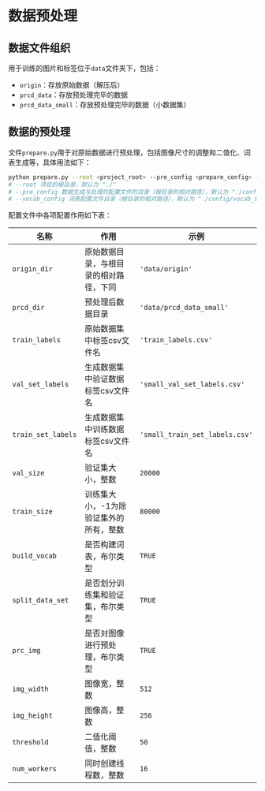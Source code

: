 # 数据预处理

## 数据文件组织

用于训练的图片和标签位于`data`文件夹下，包括：

* `origin`：存放原始数据（解压后）
* `prcd_data`：存放预处理完毕的数据
* `prcd_data_small`：存放预处理完毕的数据（小数据集）

## 数据的预处理

文件`prepare.py`用于对原始数据进行预处理，包括图像尺寸的调整和二值化、词表生成等，具体用法如下：

```bash
python prepare.py --root <project_root> --pre_config <prepare_config> --vocab_config <vocab_config>
# --root 项目的根目录，默认为 "./"
# --pre_config 数据生成与处理的配置文件的目录（根目录的相对路径），默认为 "./config/data_prepare_small.yaml"
# --vocab_config 词表配置文件目录（根目录的相对路径），默认为 "./config/vocab_small.yaml"
```

配置文件中各项配置作用如下表：

| 名称               | 作用                                   | 示例                           |
| ------------------ | -------------------------------------- | ------------------------------ |
| `origin_dir`       | 原始数据目录，与根目录的相对路径，下同 | `'data/origin'`                |
| `prcd_dir`         | 预处理后数据目录                       | `'data/prcd_data_small'`       |
| `train_labels`     | 原始数据集中标签csv文件名              | `'train_labels.csv'`           |
| `val_set_labels`   | 生成数据集中验证数据标签csv文件名      | `'small_val_set_labels.csv'`   |
| `train_set_labels` | 生成数据集中训练数据标签csv文件名      | `'small_train_set_labels.csv'` |
| `val_size`         | 验证集大小，整数                       | `20000`                        |
| `train_size`       | 训练集大小，-1为除验证集外的所有，整数 | `80000`                        |
| `build_vocab`      | 是否构建词表，布尔类型                 | `TRUE`                         |
| `split_data_set`   | 是否划分训练集和验证集，布尔类型       | `TRUE`                         |
| `prc_img`          | 是否对图像进行预处理，布尔类型         | `TRUE`                         |
| `img_width`        | 图像宽，整数                           | `512`                          |
| `img_height`       | 图像高，整数                           | `256`                          |
| `threshold`        | 二值化阈值，整数                       | `50`                           |
| `num_workers`      | 同时创建线程数，整数                   | `16`                           |

